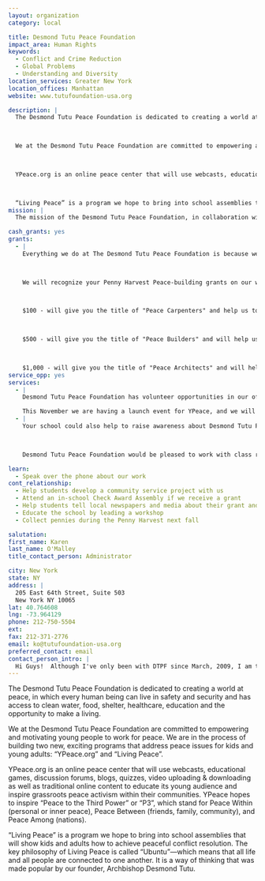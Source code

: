 ```yaml
---
layout: organization
category: local

title: Desmond Tutu Peace Foundation
impact_area: Human Rights
keywords: 
  - Conflict and Crime Reduction
  - Global Problems
  - Understanding and Diversity
location_services: Greater New York
location_offices: Manhattan
website: www.tutufoundation-usa.org

description: |
  The Desmond Tutu Peace Foundation is dedicated to creating a world at peace, in which every human being can live in safety and security and has access to clean water, food, shelter, healthcare, education and the opportunity to make a living.

  

  We at the Desmond Tutu Peace Foundation are committed to empowering and motivating young people to work for peace. We are in the process of building two new, exciting programs that address peace issues for kids and young adults: “YPeace.org” and “Living Peace”.

  

  YPeace.org is an online peace center that will use webcasts, educational games, discussion forums, blogs, quizzes, video uploading & downloading as well as traditional online content to educate its young audience and inspire grassroots peace activism within their communities.  YPeace hopes to inspire “Peace to the Third Power” or “P3”, which stand for Peace Within (personal or inner peace), Peace Between (friends, family, community), and Peace Among (nations).

  

  “Living Peace” is a program we hope to bring into school assemblies that will show kids and adults how to achieve peaceful conflict resolution. The key philosophy of Living Peace is called “Ubuntu”—which means that all life and all people are connected to one another.  It is a way of thinking that was made popular by our founder, Archbishop Desmond Tutu.
mission: |
  The mission of the Desmond Tutu Peace Foundation, in collaboration with the Desmond Tutu Peace Centre and Peace Trust, is to support and promote the creation of a culture of peace throughout the world.  In the spirit of our founder, Nobel Peace Laureate Archbishop Desmond Tutu, and the South African experience, we are dedicated to advancing reconciliation, peace-building, non-violence, conflict resolution and ethical leadership so that all may live in a more peaceable and sustainable world.

cash_grants: yes
grants: 
  - |
    Everything we do at The Desmond Tutu Peace Foundation is because we are trying to build peace throughout the world and in our homes.  The Cash Grants you give to us help us achieve those goals.

    

    We will recognize your Penny Harvest Peace-building grants on our website at the following levels:

    

    $100 - will give you the title of "Peace Carpenters" and help us to spread Desmond Tutu's message of peace.

    

    $500 - will give you the title of "Peace Builders" and will help us in our final stages of creating YPeace.org.

    

    $1,000 - will give you the title of "Peace Architects" and will help us as we plan and design our Living Peace program.
service_opp: yes
services: 
  - |
    Desmond Tutu Peace Foundation has volunteer opportunities in our office and at special events. We can add your name to our volunteer roster & we will contact you via email blast when we need your help in our office or for an event. 

    This November we are having a launch event for YPeace, and we will need volunteers in as we prepare for the event, and during the event. We will have details about the event coming soon!
  - |
    Your school could also help to raise awareness about Desmond Tutu Peace Foundation by hosting a fundraising event (flea market, bake sale, etc.)

    

    Desmond Tutu Peace Foundation would be pleased to work with class representatives to arrange a special volunteer opportunity in your community around any of our programs and services. Please just let us know your class is interested! 

learn: 
  - Speak over the phone about our work
cont_relationship: 
  - Help students develop a community service project with us
  - Attend an in-school Check Award Assembly if we receive a grant
  - Help students tell local newspapers and media about their grant and/or project with us
  - Educate the school by leading a workshop
  - Collect pennies during the Penny Harvest next fall

salutation: 
first_name: Karen
last_name: O'Malley
title_contact_person: Administrator

city: New York
state: NY
address: |
  205 East 64th Street, Suite 503  
  New York NY 10065
lat: 40.764608
lng: -73.964129
phone: 212-750-5504
ext: 
fax: 212-371-2776
email: ko@tutufoundation-usa.org
preferred_contact: email
contact_person_intro: |
  Hi Guys!  Although I've only been with DTPF since March, 2009, I am totally PSYCHED about working with Common Cents and the Penny Harvest.  At DTPF we believe in a vision of world peace and I believe that world peace begins with you, the kids who CARE!
---
```

The Desmond Tutu Peace Foundation is dedicated to creating a world at peace, in which every human being can live in safety and security and has access to clean water, food, shelter, healthcare, education and the opportunity to make a living.



We at the Desmond Tutu Peace Foundation are committed to empowering and motivating young people to work for peace. We are in the process of building two new, exciting programs that address peace issues for kids and young adults: “YPeace.org” and “Living Peace”.



YPeace.org is an online peace center that will use webcasts, educational games, discussion forums, blogs, quizzes, video uploading & downloading as well as traditional online content to educate its young audience and inspire grassroots peace activism within their communities.  YPeace hopes to inspire “Peace to the Third Power” or “P3”, which stand for Peace Within (personal or inner peace), Peace Between (friends, family, community), and Peace Among (nations).



“Living Peace” is a program we hope to bring into school assemblies that will show kids and adults how to achieve peaceful conflict resolution. The key philosophy of Living Peace is called “Ubuntu”—which means that all life and all people are connected to one another.  It is a way of thinking that was made popular by our founder, Archbishop Desmond Tutu.
